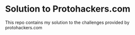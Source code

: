 # Solution to Protohackers.com

This repo contains my solution to the challenges provided by protohackers.com
